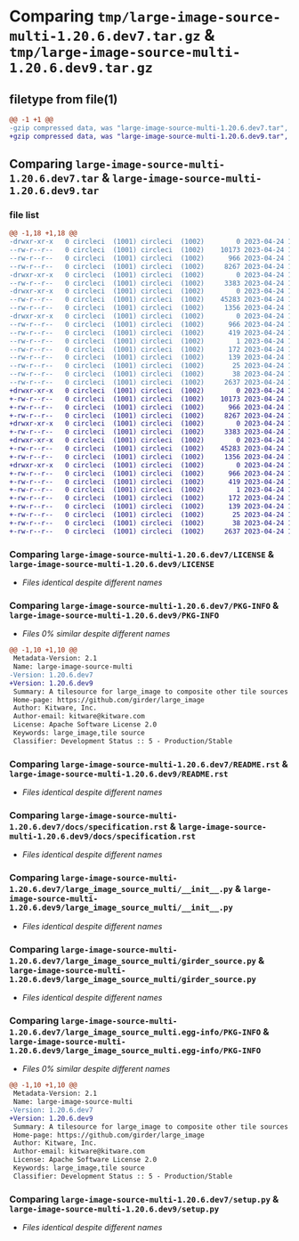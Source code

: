 # Comparing `tmp/large-image-source-multi-1.20.6.dev7.tar.gz` & `tmp/large-image-source-multi-1.20.6.dev9.tar.gz`

## filetype from file(1)

```diff
@@ -1 +1 @@
-gzip compressed data, was "large-image-source-multi-1.20.6.dev7.tar", last modified: Mon Apr 24 16:44:51 2023, max compression
+gzip compressed data, was "large-image-source-multi-1.20.6.dev9.tar", last modified: Mon Apr 24 18:04:07 2023, max compression
```

## Comparing `large-image-source-multi-1.20.6.dev7.tar` & `large-image-source-multi-1.20.6.dev9.tar`

### file list

```diff
@@ -1,18 +1,18 @@
-drwxr-xr-x   0 circleci  (1001) circleci  (1002)        0 2023-04-24 16:44:51.440944 large-image-source-multi-1.20.6.dev7/
--rw-r--r--   0 circleci  (1001) circleci  (1002)    10173 2023-04-24 16:44:51.000000 large-image-source-multi-1.20.6.dev7/LICENSE
--rw-r--r--   0 circleci  (1001) circleci  (1002)      966 2023-04-24 16:44:51.440944 large-image-source-multi-1.20.6.dev7/PKG-INFO
--rw-r--r--   0 circleci  (1001) circleci  (1002)     8267 2023-04-24 16:44:51.000000 large-image-source-multi-1.20.6.dev7/README.rst
-drwxr-xr-x   0 circleci  (1001) circleci  (1002)        0 2023-04-24 16:44:51.440944 large-image-source-multi-1.20.6.dev7/docs/
--rw-r--r--   0 circleci  (1001) circleci  (1002)     3383 2023-04-24 16:43:43.000000 large-image-source-multi-1.20.6.dev7/docs/specification.rst
-drwxr-xr-x   0 circleci  (1001) circleci  (1002)        0 2023-04-24 16:44:51.440944 large-image-source-multi-1.20.6.dev7/large_image_source_multi/
--rw-r--r--   0 circleci  (1001) circleci  (1002)    45283 2023-04-24 16:43:43.000000 large-image-source-multi-1.20.6.dev7/large_image_source_multi/__init__.py
--rw-r--r--   0 circleci  (1001) circleci  (1002)     1356 2023-04-24 16:43:43.000000 large-image-source-multi-1.20.6.dev7/large_image_source_multi/girder_source.py
-drwxr-xr-x   0 circleci  (1001) circleci  (1002)        0 2023-04-24 16:44:51.440944 large-image-source-multi-1.20.6.dev7/large_image_source_multi.egg-info/
--rw-r--r--   0 circleci  (1001) circleci  (1002)      966 2023-04-24 16:44:51.000000 large-image-source-multi-1.20.6.dev7/large_image_source_multi.egg-info/PKG-INFO
--rw-r--r--   0 circleci  (1001) circleci  (1002)      419 2023-04-24 16:44:51.000000 large-image-source-multi-1.20.6.dev7/large_image_source_multi.egg-info/SOURCES.txt
--rw-r--r--   0 circleci  (1001) circleci  (1002)        1 2023-04-24 16:44:51.000000 large-image-source-multi-1.20.6.dev7/large_image_source_multi.egg-info/dependency_links.txt
--rw-r--r--   0 circleci  (1001) circleci  (1002)      172 2023-04-24 16:44:51.000000 large-image-source-multi-1.20.6.dev7/large_image_source_multi.egg-info/entry_points.txt
--rw-r--r--   0 circleci  (1001) circleci  (1002)      139 2023-04-24 16:44:51.000000 large-image-source-multi-1.20.6.dev7/large_image_source_multi.egg-info/requires.txt
--rw-r--r--   0 circleci  (1001) circleci  (1002)       25 2023-04-24 16:44:51.000000 large-image-source-multi-1.20.6.dev7/large_image_source_multi.egg-info/top_level.txt
--rw-r--r--   0 circleci  (1001) circleci  (1002)       38 2023-04-24 16:44:51.440944 large-image-source-multi-1.20.6.dev7/setup.cfg
--rw-r--r--   0 circleci  (1001) circleci  (1002)     2637 2023-04-24 16:43:43.000000 large-image-source-multi-1.20.6.dev7/setup.py
+drwxr-xr-x   0 circleci  (1001) circleci  (1002)        0 2023-04-24 18:04:07.432352 large-image-source-multi-1.20.6.dev9/
+-rw-r--r--   0 circleci  (1001) circleci  (1002)    10173 2023-04-24 18:04:07.000000 large-image-source-multi-1.20.6.dev9/LICENSE
+-rw-r--r--   0 circleci  (1001) circleci  (1002)      966 2023-04-24 18:04:07.432352 large-image-source-multi-1.20.6.dev9/PKG-INFO
+-rw-r--r--   0 circleci  (1001) circleci  (1002)     8267 2023-04-24 18:04:07.000000 large-image-source-multi-1.20.6.dev9/README.rst
+drwxr-xr-x   0 circleci  (1001) circleci  (1002)        0 2023-04-24 18:04:07.428352 large-image-source-multi-1.20.6.dev9/docs/
+-rw-r--r--   0 circleci  (1001) circleci  (1002)     3383 2023-04-24 18:02:52.000000 large-image-source-multi-1.20.6.dev9/docs/specification.rst
+drwxr-xr-x   0 circleci  (1001) circleci  (1002)        0 2023-04-24 18:04:07.428352 large-image-source-multi-1.20.6.dev9/large_image_source_multi/
+-rw-r--r--   0 circleci  (1001) circleci  (1002)    45283 2023-04-24 18:02:52.000000 large-image-source-multi-1.20.6.dev9/large_image_source_multi/__init__.py
+-rw-r--r--   0 circleci  (1001) circleci  (1002)     1356 2023-04-24 18:02:52.000000 large-image-source-multi-1.20.6.dev9/large_image_source_multi/girder_source.py
+drwxr-xr-x   0 circleci  (1001) circleci  (1002)        0 2023-04-24 18:04:07.432352 large-image-source-multi-1.20.6.dev9/large_image_source_multi.egg-info/
+-rw-r--r--   0 circleci  (1001) circleci  (1002)      966 2023-04-24 18:04:07.000000 large-image-source-multi-1.20.6.dev9/large_image_source_multi.egg-info/PKG-INFO
+-rw-r--r--   0 circleci  (1001) circleci  (1002)      419 2023-04-24 18:04:07.000000 large-image-source-multi-1.20.6.dev9/large_image_source_multi.egg-info/SOURCES.txt
+-rw-r--r--   0 circleci  (1001) circleci  (1002)        1 2023-04-24 18:04:07.000000 large-image-source-multi-1.20.6.dev9/large_image_source_multi.egg-info/dependency_links.txt
+-rw-r--r--   0 circleci  (1001) circleci  (1002)      172 2023-04-24 18:04:07.000000 large-image-source-multi-1.20.6.dev9/large_image_source_multi.egg-info/entry_points.txt
+-rw-r--r--   0 circleci  (1001) circleci  (1002)      139 2023-04-24 18:04:07.000000 large-image-source-multi-1.20.6.dev9/large_image_source_multi.egg-info/requires.txt
+-rw-r--r--   0 circleci  (1001) circleci  (1002)       25 2023-04-24 18:04:07.000000 large-image-source-multi-1.20.6.dev9/large_image_source_multi.egg-info/top_level.txt
+-rw-r--r--   0 circleci  (1001) circleci  (1002)       38 2023-04-24 18:04:07.432352 large-image-source-multi-1.20.6.dev9/setup.cfg
+-rw-r--r--   0 circleci  (1001) circleci  (1002)     2637 2023-04-24 18:02:52.000000 large-image-source-multi-1.20.6.dev9/setup.py
```

### Comparing `large-image-source-multi-1.20.6.dev7/LICENSE` & `large-image-source-multi-1.20.6.dev9/LICENSE`

 * *Files identical despite different names*

### Comparing `large-image-source-multi-1.20.6.dev7/PKG-INFO` & `large-image-source-multi-1.20.6.dev9/PKG-INFO`

 * *Files 0% similar despite different names*

```diff
@@ -1,10 +1,10 @@
 Metadata-Version: 2.1
 Name: large-image-source-multi
-Version: 1.20.6.dev7
+Version: 1.20.6.dev9
 Summary: A tilesource for large_image to composite other tile sources
 Home-page: https://github.com/girder/large_image
 Author: Kitware, Inc.
 Author-email: kitware@kitware.com
 License: Apache Software License 2.0
 Keywords: large_image,tile source
 Classifier: Development Status :: 5 - Production/Stable
```

### Comparing `large-image-source-multi-1.20.6.dev7/README.rst` & `large-image-source-multi-1.20.6.dev9/README.rst`

 * *Files identical despite different names*

### Comparing `large-image-source-multi-1.20.6.dev7/docs/specification.rst` & `large-image-source-multi-1.20.6.dev9/docs/specification.rst`

 * *Files identical despite different names*

### Comparing `large-image-source-multi-1.20.6.dev7/large_image_source_multi/__init__.py` & `large-image-source-multi-1.20.6.dev9/large_image_source_multi/__init__.py`

 * *Files identical despite different names*

### Comparing `large-image-source-multi-1.20.6.dev7/large_image_source_multi/girder_source.py` & `large-image-source-multi-1.20.6.dev9/large_image_source_multi/girder_source.py`

 * *Files identical despite different names*

### Comparing `large-image-source-multi-1.20.6.dev7/large_image_source_multi.egg-info/PKG-INFO` & `large-image-source-multi-1.20.6.dev9/large_image_source_multi.egg-info/PKG-INFO`

 * *Files 0% similar despite different names*

```diff
@@ -1,10 +1,10 @@
 Metadata-Version: 2.1
 Name: large-image-source-multi
-Version: 1.20.6.dev7
+Version: 1.20.6.dev9
 Summary: A tilesource for large_image to composite other tile sources
 Home-page: https://github.com/girder/large_image
 Author: Kitware, Inc.
 Author-email: kitware@kitware.com
 License: Apache Software License 2.0
 Keywords: large_image,tile source
 Classifier: Development Status :: 5 - Production/Stable
```

### Comparing `large-image-source-multi-1.20.6.dev7/setup.py` & `large-image-source-multi-1.20.6.dev9/setup.py`

 * *Files identical despite different names*

